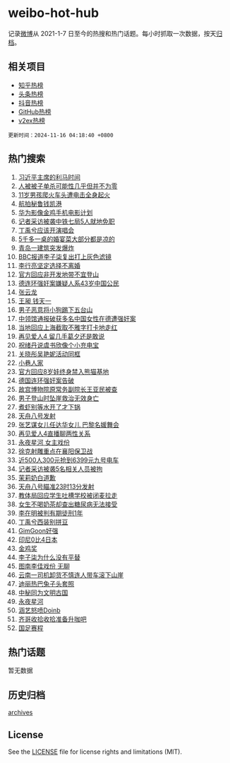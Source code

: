 # weibo-hot-hub

记录[微博](https://www.weibo.com)从 2021-1-7 日至今的热搜和热门话题。每小时抓取一次数据，按天[归档](archives)。

## 相关项目

- [知乎热榜](https://github.com/lonnyzhang423/zhihu-hot-hub)
- [头条热榜](https://github.com/lonnyzhang423/toutiao-hot-hub)
- [抖音热榜](https://github.com/lonnyzhang423/douyin-hot-hub)
- [GitHub热榜](https://github.com/lonnyzhang423/github-hot-hub)
- [v2ex热榜](https://github.com/lonnyzhang423/v2ex-hot-hub)


`更新时间：2024-11-16 04:18:40 +0800`

## 热门搜索

1. [习近平主席的利马时间](https://m.weibo.cn/search?containerid=100103type%3D1%26t%3D10%26q%3D%23%E4%B9%A0%E8%BF%91%E5%B9%B3%E4%B8%BB%E5%B8%AD%E7%9A%84%E5%88%A9%E9%A9%AC%E6%97%B6%E9%97%B4%23&stream_entry_id=51&isnewpage=1&extparam=seat%3D1%26filter_type%3Drealtimehot%26stream_entry_id%3D51%26c_type%3D51%26pos%3D0%26cate%3D10103%26q%3D%2523%25E4%25B9%25A0%25E8%25BF%2591%25E5%25B9%25B3%25E4%25B8%25BB%25E5%25B8%25AD%25E7%259A%2584%25E5%2588%25A9%25E9%25A9%25AC%25E6%2597%25B6%25E9%2597%25B4%2523%26dgr%3D0%26display_time%3D1731701919%26pre_seqid%3D1731701919660063904089)
1. [人被被子单杀可能性几乎但并不为零](https://m.weibo.cn/search?containerid=100103type%3D1%26t%3D10%26q%3D%23%E4%BA%BA%E8%A2%AB%E8%A2%AB%E5%AD%90%E5%8D%95%E6%9D%80%E5%8F%AF%E8%83%BD%E6%80%A7%E5%87%A0%E4%B9%8E%E4%BD%86%E5%B9%B6%E4%B8%8D%E4%B8%BA%E9%9B%B6%23&stream_entry_id=31&isnewpage=1&extparam=seat%3D1%26band_rank%3D1%26lcate%3D5001%26flag%3D2%26pos%3D0%26cate%3D5001%26dgr%3D0%26stream_entry_id%3D31%26c_type%3D31%26q%3D%2523%25E4%25BA%25BA%25E8%25A2%25AB%25E8%25A2%25AB%25E5%25AD%2590%25E5%258D%2595%25E6%259D%2580%25E5%258F%25AF%25E8%2583%25BD%25E6%2580%25A7%25E5%2587%25A0%25E4%25B9%258E%25E4%25BD%2586%25E5%25B9%25B6%25E4%25B8%258D%25E4%25B8%25BA%25E9%259B%25B6%2523%26realpos%3D1%26filter_type%3Drealtimehot%26display_time%3D1731701919%26pre_seqid%3D1731701919660063904089)
1. [11岁男孩爬火车头遭电击全身起火](https://m.weibo.cn/search?containerid=100103type%3D1%26t%3D10%26q%3D%2311%E5%B2%81%E7%94%B7%E5%AD%A9%E7%88%AC%E7%81%AB%E8%BD%A6%E5%A4%B4%E9%81%AD%E7%94%B5%E5%87%BB%E5%85%A8%E8%BA%AB%E8%B5%B7%E7%81%AB%23&stream_entry_id=31&isnewpage=1&extparam=seat%3D1%26band_rank%3D2%26lcate%3D5001%26flag%3D0%26pos%3D1%26cate%3D5001%26dgr%3D0%26stream_entry_id%3D31%26c_type%3D31%26q%3D%252311%25E5%25B2%2581%25E7%2594%25B7%25E5%25AD%25A9%25E7%2588%25AC%25E7%2581%25AB%25E8%25BD%25A6%25E5%25A4%25B4%25E9%2581%25AD%25E7%2594%25B5%25E5%2587%25BB%25E5%2585%25A8%25E8%25BA%25AB%25E8%25B5%25B7%25E7%2581%25AB%2523%26realpos%3D2%26filter_type%3Drealtimehot%26display_time%3D1731701919%26pre_seqid%3D1731701919660063904089)
1. [航拍秘鲁钱凯港](https://m.weibo.cn/search?containerid=100103type%3D1%26t%3D10%26q%3D%23%E8%88%AA%E6%8B%8D%E7%A7%98%E9%B2%81%E9%92%B1%E5%87%AF%E6%B8%AF%23&stream_entry_id=31&isnewpage=1&extparam=seat%3D1%26band_rank%3D3%26lcate%3D5001%26flag%3D0%26pos%3D2%26cate%3D5001%26dgr%3D0%26stream_entry_id%3D31%26c_type%3D31%26q%3D%2523%25E8%2588%25AA%25E6%258B%258D%25E7%25A7%2598%25E9%25B2%2581%25E9%2592%25B1%25E5%2587%25AF%25E6%25B8%25AF%2523%26realpos%3D3%26filter_type%3Drealtimehot%26display_time%3D1731701919%26pre_seqid%3D1731701919660063904089)
1. [华为影像金鸡手机电影计划](https://m.weibo.cn/search?containerid=100103type%3D1%26t%3D10%26q%3D%23%E5%8D%8E%E4%B8%BA%E5%BD%B1%E5%83%8F%E9%87%91%E9%B8%A1%E6%89%8B%E6%9C%BA%E7%94%B5%E5%BD%B1%E8%AE%A1%E5%88%92%23&stream_entry_id=31&isnewpage=1&extparam=seat%3D1%26band_rank%3D4%26lcate%3D5001%26is_ad_pos%3D1%26cate%3D5001%26dgr%3D0%26adid%3D264222%26stream_entry_id%3D31%26c_type%3D31%26q%3D%2523%25E5%258D%258E%25E4%25B8%25BA%25E5%25BD%25B1%25E5%2583%258F%25E9%2587%2591%25E9%25B8%25A1%25E6%2589%258B%25E6%259C%25BA%25E7%2594%25B5%25E5%25BD%25B1%25E8%25AE%25A1%25E5%2588%2592%2523%26filter_type%3Drealtimehot%26topic_ad%3D1%26pos%3D3%26display_time%3D1731701919%26pre_seqid%3D1731701919660063904089)
1. [记者采访被袭中铁七局5人就地免职](https://m.weibo.cn/search?containerid=100103type%3D1%26t%3D10%26q%3D%23%E8%AE%B0%E8%80%85%E9%87%87%E8%AE%BF%E8%A2%AB%E8%A2%AD%E4%B8%AD%E9%93%81%E4%B8%83%E5%B1%805%E4%BA%BA%E5%B0%B1%E5%9C%B0%E5%85%8D%E8%81%8C%23&stream_entry_id=31&isnewpage=1&extparam=seat%3D1%26band_rank%3D4%26lcate%3D5001%26flag%3D0%26pos%3D4%26cate%3D5001%26dgr%3D0%26stream_entry_id%3D31%26c_type%3D31%26q%3D%2523%25E8%25AE%25B0%25E8%2580%2585%25E9%2587%2587%25E8%25AE%25BF%25E8%25A2%25AB%25E8%25A2%25AD%25E4%25B8%25AD%25E9%2593%2581%25E4%25B8%2583%25E5%25B1%25805%25E4%25BA%25BA%25E5%25B0%25B1%25E5%259C%25B0%25E5%2585%258D%25E8%2581%258C%2523%26realpos%3D4%26filter_type%3Drealtimehot%26display_time%3D1731701919%26pre_seqid%3D1731701919660063904089)
1. [丁禹兮应该开演唱会](https://m.weibo.cn/search?containerid=100103type%3D1%26t%3D10%26q%3D%E4%B8%81%E7%A6%B9%E5%85%AE%E5%BA%94%E8%AF%A5%E5%BC%80%E6%BC%94%E5%94%B1%E4%BC%9A&stream_entry_id=31&isnewpage=1&extparam=seat%3D1%26band_rank%3D5%26lcate%3D5001%26flag%3D0%26pos%3D5%26cate%3D5001%26dgr%3D0%26stream_entry_id%3D31%26c_type%3D31%26q%3D%25E4%25B8%2581%25E7%25A6%25B9%25E5%2585%25AE%25E5%25BA%2594%25E8%25AF%25A5%25E5%25BC%2580%25E6%25BC%2594%25E5%2594%25B1%25E4%25BC%259A%26realpos%3D5%26filter_type%3Drealtimehot%26display_time%3D1731701919%26pre_seqid%3D1731701919660063904089)
1. [5千多一桌的婚宴菜大部分都是凉的](https://m.weibo.cn/search?containerid=100103type%3D1%26t%3D10%26q%3D%235%E5%8D%83%E5%A4%9A%E4%B8%80%E6%A1%8C%E7%9A%84%E5%A9%9A%E5%AE%B4%E8%8F%9C%E5%A4%A7%E9%83%A8%E5%88%86%E9%83%BD%E6%98%AF%E5%87%89%E7%9A%84%23&stream_entry_id=31&isnewpage=1&extparam=seat%3D1%26band_rank%3D6%26lcate%3D5001%26flag%3D1%26pos%3D6%26cate%3D5001%26dgr%3D0%26stream_entry_id%3D31%26c_type%3D31%26q%3D%25235%25E5%258D%2583%25E5%25A4%259A%25E4%25B8%2580%25E6%25A1%258C%25E7%259A%2584%25E5%25A9%259A%25E5%25AE%25B4%25E8%258F%259C%25E5%25A4%25A7%25E9%2583%25A8%25E5%2588%2586%25E9%2583%25BD%25E6%2598%25AF%25E5%2587%2589%25E7%259A%2584%2523%26realpos%3D6%26filter_type%3Drealtimehot%26display_time%3D1731701919%26pre_seqid%3D1731701919660063904089)
1. [青岛一建筑突发爆炸](https://m.weibo.cn/search?containerid=100103type%3D1%26t%3D10%26q%3D%23%E9%9D%92%E5%B2%9B%E4%B8%80%E5%BB%BA%E7%AD%91%E7%AA%81%E5%8F%91%E7%88%86%E7%82%B8%23&stream_entry_id=31&isnewpage=1&extparam=seat%3D1%26band_rank%3D7%26lcate%3D5001%26flag%3D0%26pos%3D7%26cate%3D5001%26dgr%3D0%26stream_entry_id%3D31%26c_type%3D31%26q%3D%2523%25E9%259D%2592%25E5%25B2%259B%25E4%25B8%2580%25E5%25BB%25BA%25E7%25AD%2591%25E7%25AA%2581%25E5%258F%2591%25E7%2588%2586%25E7%2582%25B8%2523%26realpos%3D7%26filter_type%3Drealtimehot%26display_time%3D1731701919%26pre_seqid%3D1731701919660063904089)
1. [BBC报道李子柒复出打上灰色滤镜](https://m.weibo.cn/search?containerid=100103type%3D1%26t%3D10%26q%3D%23BBC%E6%8A%A5%E9%81%93%E6%9D%8E%E5%AD%90%E6%9F%92%E5%A4%8D%E5%87%BA%E6%89%93%E4%B8%8A%E7%81%B0%E8%89%B2%E6%BB%A4%E9%95%9C%23&stream_entry_id=31&isnewpage=1&extparam=seat%3D1%26band_rank%3D8%26lcate%3D5001%26flag%3D0%26pos%3D8%26cate%3D5001%26dgr%3D0%26stream_entry_id%3D31%26c_type%3D31%26q%3D%2523BBC%25E6%258A%25A5%25E9%2581%2593%25E6%259D%258E%25E5%25AD%2590%25E6%259F%2592%25E5%25A4%258D%25E5%2587%25BA%25E6%2589%2593%25E4%25B8%258A%25E7%2581%25B0%25E8%2589%25B2%25E6%25BB%25A4%25E9%2595%259C%2523%26realpos%3D8%26filter_type%3Drealtimehot%26display_time%3D1731701919%26pre_seqid%3D1731701919660063904089)
1. [李行亮坚定选择不离婚](https://m.weibo.cn/search?containerid=100103type%3D1%26t%3D10%26q%3D%23%E6%9D%8E%E8%A1%8C%E4%BA%AE%E5%9D%9A%E5%AE%9A%E9%80%89%E6%8B%A9%E4%B8%8D%E7%A6%BB%E5%A9%9A%23&stream_entry_id=31&isnewpage=1&extparam=seat%3D1%26band_rank%3D9%26lcate%3D5001%26flag%3D0%26pos%3D9%26cate%3D5001%26dgr%3D0%26stream_entry_id%3D31%26c_type%3D31%26q%3D%2523%25E6%259D%258E%25E8%25A1%258C%25E4%25BA%25AE%25E5%259D%259A%25E5%25AE%259A%25E9%2580%2589%25E6%258B%25A9%25E4%25B8%258D%25E7%25A6%25BB%25E5%25A9%259A%2523%26realpos%3D9%26filter_type%3Drealtimehot%26display_time%3D1731701919%26pre_seqid%3D1731701919660063904089)
1. [官方回应非开发地带不宜登山](https://m.weibo.cn/search?containerid=100103type%3D1%26t%3D10%26q%3D%23%E5%AE%98%E6%96%B9%E5%9B%9E%E5%BA%94%E9%9D%9E%E5%BC%80%E5%8F%91%E5%9C%B0%E5%B8%A6%E4%B8%8D%E5%AE%9C%E7%99%BB%E5%B1%B1%23&stream_entry_id=31&isnewpage=1&extparam=seat%3D1%26band_rank%3D10%26lcate%3D5001%26flag%3D1%26pos%3D10%26cate%3D5001%26dgr%3D0%26stream_entry_id%3D31%26c_type%3D31%26q%3D%2523%25E5%25AE%2598%25E6%2596%25B9%25E5%259B%259E%25E5%25BA%2594%25E9%259D%259E%25E5%25BC%2580%25E5%258F%2591%25E5%259C%25B0%25E5%25B8%25A6%25E4%25B8%258D%25E5%25AE%259C%25E7%2599%25BB%25E5%25B1%25B1%2523%26realpos%3D10%26filter_type%3Drealtimehot%26display_time%3D1731701919%26pre_seqid%3D1731701919660063904089)
1. [德连环强奸案嫌疑人系43岁中国公民](https://m.weibo.cn/search?containerid=100103type%3D1%26t%3D10%26q%3D%23%E5%BE%B7%E8%BF%9E%E7%8E%AF%E5%BC%BA%E5%A5%B8%E6%A1%88%E5%AB%8C%E7%96%91%E4%BA%BA%E7%B3%BB43%E5%B2%81%E4%B8%AD%E5%9B%BD%E5%85%AC%E6%B0%91%23&stream_entry_id=31&isnewpage=1&extparam=seat%3D1%26band_rank%3D11%26lcate%3D5001%26flag%3D2%26pos%3D11%26cate%3D5001%26dgr%3D0%26stream_entry_id%3D31%26c_type%3D31%26q%3D%2523%25E5%25BE%25B7%25E8%25BF%259E%25E7%258E%25AF%25E5%25BC%25BA%25E5%25A5%25B8%25E6%25A1%2588%25E5%25AB%258C%25E7%2596%2591%25E4%25BA%25BA%25E7%25B3%25BB43%25E5%25B2%2581%25E4%25B8%25AD%25E5%259B%25BD%25E5%2585%25AC%25E6%25B0%2591%2523%26realpos%3D11%26filter_type%3Drealtimehot%26display_time%3D1731701919%26pre_seqid%3D1731701919660063904089)
1. [张云龙](https://m.weibo.cn/search?containerid=100103type%3D1%26t%3D10%26q%3D%E5%BC%A0%E4%BA%91%E9%BE%99&stream_entry_id=31&isnewpage=1&extparam=seat%3D1%26band_rank%3D12%26lcate%3D5001%26flag%3D2%26pos%3D12%26cate%3D5001%26dgr%3D0%26stream_entry_id%3D31%26c_type%3D31%26q%3D%25E5%25BC%25A0%25E4%25BA%2591%25E9%25BE%2599%26realpos%3D12%26filter_type%3Drealtimehot%26display_time%3D1731701919%26pre_seqid%3D1731701919660063904089)
1. [王昶 钱天一](https://m.weibo.cn/search?containerid=100103type%3D1%26t%3D10%26q%3D%E7%8E%8B%E6%98%B6+%E9%92%B1%E5%A4%A9%E4%B8%80&stream_entry_id=31&isnewpage=1&extparam=seat%3D1%26band_rank%3D13%26lcate%3D5001%26flag%3D2%26pos%3D13%26cate%3D5001%26dgr%3D0%26stream_entry_id%3D31%26c_type%3D31%26q%3D%25E7%258E%258B%25E6%2598%25B6%2520%25E9%2592%25B1%25E5%25A4%25A9%25E4%25B8%2580%26realpos%3D13%26filter_type%3Drealtimehot%26display_time%3D1731701919%26pre_seqid%3D1731701919660063904089)
1. [男子恶意将小狗踢下五台山](https://m.weibo.cn/search?containerid=100103type%3D1%26t%3D10%26q%3D%23%E7%94%B7%E5%AD%90%E6%81%B6%E6%84%8F%E5%B0%86%E5%B0%8F%E7%8B%97%E8%B8%A2%E4%B8%8B%E4%BA%94%E5%8F%B0%E5%B1%B1%23&stream_entry_id=31&isnewpage=1&extparam=seat%3D1%26band_rank%3D14%26lcate%3D5001%26flag%3D0%26pos%3D14%26cate%3D5001%26dgr%3D0%26stream_entry_id%3D31%26c_type%3D31%26q%3D%2523%25E7%2594%25B7%25E5%25AD%2590%25E6%2581%25B6%25E6%2584%258F%25E5%25B0%2586%25E5%25B0%258F%25E7%258B%2597%25E8%25B8%25A2%25E4%25B8%258B%25E4%25BA%2594%25E5%258F%25B0%25E5%25B1%25B1%2523%26realpos%3D14%26filter_type%3Drealtimehot%26display_time%3D1731701919%26pre_seqid%3D1731701919660063904089)
1. [中领馆通报破获多名中国女性在德遭强奸案](https://m.weibo.cn/search?containerid=100103type%3D1%26t%3D10%26q%3D%23%E4%B8%AD%E9%A2%86%E9%A6%86%E9%80%9A%E6%8A%A5%E7%A0%B4%E8%8E%B7%E5%A4%9A%E5%90%8D%E4%B8%AD%E5%9B%BD%E5%A5%B3%E6%80%A7%E5%9C%A8%E5%BE%B7%E9%81%AD%E5%BC%BA%E5%A5%B8%E6%A1%88%23&stream_entry_id=31&isnewpage=1&extparam=seat%3D1%26band_rank%3D15%26lcate%3D5001%26flag%3D0%26pos%3D15%26cate%3D5001%26dgr%3D0%26stream_entry_id%3D31%26c_type%3D31%26q%3D%2523%25E4%25B8%25AD%25E9%25A2%2586%25E9%25A6%2586%25E9%2580%259A%25E6%258A%25A5%25E7%25A0%25B4%25E8%258E%25B7%25E5%25A4%259A%25E5%2590%258D%25E4%25B8%25AD%25E5%259B%25BD%25E5%25A5%25B3%25E6%2580%25A7%25E5%259C%25A8%25E5%25BE%25B7%25E9%2581%25AD%25E5%25BC%25BA%25E5%25A5%25B8%25E6%25A1%2588%2523%26realpos%3D15%26filter_type%3Drealtimehot%26display_time%3D1731701919%26pre_seqid%3D1731701919660063904089)
1. [当地回应上海截取不雅字打卡地走红](https://m.weibo.cn/search?containerid=100103type%3D1%26t%3D10%26q%3D%23%E5%BD%93%E5%9C%B0%E5%9B%9E%E5%BA%94%E4%B8%8A%E6%B5%B7%E6%88%AA%E5%8F%96%E4%B8%8D%E9%9B%85%E5%AD%97%E6%89%93%E5%8D%A1%E5%9C%B0%E8%B5%B0%E7%BA%A2%23&stream_entry_id=31&isnewpage=1&extparam=seat%3D1%26band_rank%3D16%26lcate%3D5001%26flag%3D0%26pos%3D16%26cate%3D5001%26dgr%3D0%26stream_entry_id%3D31%26c_type%3D31%26q%3D%2523%25E5%25BD%2593%25E5%259C%25B0%25E5%259B%259E%25E5%25BA%2594%25E4%25B8%258A%25E6%25B5%25B7%25E6%2588%25AA%25E5%258F%2596%25E4%25B8%258D%25E9%259B%2585%25E5%25AD%2597%25E6%2589%2593%25E5%258D%25A1%25E5%259C%25B0%25E8%25B5%25B0%25E7%25BA%25A2%2523%26realpos%3D16%26filter_type%3Drealtimehot%26display_time%3D1731701919%26pre_seqid%3D1731701919660063904089)
1. [再见爱人4 留几手葛夕还是敢说](https://m.weibo.cn/search?containerid=100103type%3D1%26t%3D10%26q%3D%E5%86%8D%E8%A7%81%E7%88%B1%E4%BA%BA4+%E7%95%99%E5%87%A0%E6%89%8B%E8%91%9B%E5%A4%95%E8%BF%98%E6%98%AF%E6%95%A2%E8%AF%B4&stream_entry_id=31&isnewpage=1&extparam=seat%3D1%26band_rank%3D17%26lcate%3D5001%26flag%3D0%26pos%3D17%26cate%3D5001%26dgr%3D0%26stream_entry_id%3D31%26c_type%3D31%26q%3D%25E5%2586%258D%25E8%25A7%2581%25E7%2588%25B1%25E4%25BA%25BA4%2520%25E7%2595%2599%25E5%2587%25A0%25E6%2589%258B%25E8%2591%259B%25E5%25A4%2595%25E8%25BF%2598%25E6%2598%25AF%25E6%2595%25A2%25E8%25AF%25B4%26realpos%3D17%26filter_type%3Drealtimehot%26display_time%3D1731701919%26pre_seqid%3D1731701919660063904089)
1. [祝绪丹说虞书欣像个小充电宝](https://m.weibo.cn/search?containerid=100103type%3D1%26t%3D10%26q%3D%E7%A5%9D%E7%BB%AA%E4%B8%B9%E8%AF%B4%E8%99%9E%E4%B9%A6%E6%AC%A3%E5%83%8F%E4%B8%AA%E5%B0%8F%E5%85%85%E7%94%B5%E5%AE%9D&stream_entry_id=31&isnewpage=1&extparam=seat%3D1%26band_rank%3D18%26lcate%3D5001%26flag%3D1%26pos%3D18%26cate%3D5001%26dgr%3D0%26stream_entry_id%3D31%26c_type%3D31%26q%3D%25E7%25A5%259D%25E7%25BB%25AA%25E4%25B8%25B9%25E8%25AF%25B4%25E8%2599%259E%25E4%25B9%25A6%25E6%25AC%25A3%25E5%2583%258F%25E4%25B8%25AA%25E5%25B0%258F%25E5%2585%2585%25E7%2594%25B5%25E5%25AE%259D%26realpos%3D18%26filter_type%3Drealtimehot%26display_time%3D1731701919%26pre_seqid%3D1731701919660063904089)
1. [关晓彤吴艳妮活动同框](https://m.weibo.cn/search?containerid=100103type%3D1%26t%3D10%26q%3D%23%E5%85%B3%E6%99%93%E5%BD%A4%E5%90%B4%E8%89%B3%E5%A6%AE%E6%B4%BB%E5%8A%A8%E5%90%8C%E6%A1%86%23&stream_entry_id=31&isnewpage=1&extparam=seat%3D1%26band_rank%3D19%26lcate%3D5001%26flag%3D2%26pos%3D19%26cate%3D5001%26dgr%3D0%26stream_entry_id%3D31%26c_type%3D31%26q%3D%2523%25E5%2585%25B3%25E6%2599%2593%25E5%25BD%25A4%25E5%2590%25B4%25E8%2589%25B3%25E5%25A6%25AE%25E6%25B4%25BB%25E5%258A%25A8%25E5%2590%258C%25E6%25A1%2586%2523%26realpos%3D19%26filter_type%3Drealtimehot%26display_time%3D1731701919%26pre_seqid%3D1731701919660063904089)
1. [小巷人家](https://m.weibo.cn/search?containerid=100103type%3D1%26t%3D10%26q%3D%E5%B0%8F%E5%B7%B7%E4%BA%BA%E5%AE%B6&stream_entry_id=31&isnewpage=1&extparam=seat%3D1%26band_rank%3D20%26lcate%3D5001%26flag%3D0%26pos%3D20%26cate%3D5001%26dgr%3D0%26stream_entry_id%3D31%26c_type%3D31%26q%3D%25E5%25B0%258F%25E5%25B7%25B7%25E4%25BA%25BA%25E5%25AE%25B6%26realpos%3D20%26filter_type%3Drealtimehot%26display_time%3D1731701919%26pre_seqid%3D1731701919660063904089)
1. [官方回应8岁娃终身禁入熊猫基地](https://m.weibo.cn/search?containerid=100103type%3D1%26t%3D10%26q%3D%23%E5%AE%98%E6%96%B9%E5%9B%9E%E5%BA%948%E5%B2%81%E5%A8%83%E7%BB%88%E8%BA%AB%E7%A6%81%E5%85%A5%E7%86%8A%E7%8C%AB%E5%9F%BA%E5%9C%B0%23&stream_entry_id=31&isnewpage=1&extparam=seat%3D1%26band_rank%3D21%26lcate%3D5001%26flag%3D2%26pos%3D21%26cate%3D5001%26dgr%3D0%26stream_entry_id%3D31%26c_type%3D31%26q%3D%2523%25E5%25AE%2598%25E6%2596%25B9%25E5%259B%259E%25E5%25BA%25948%25E5%25B2%2581%25E5%25A8%2583%25E7%25BB%2588%25E8%25BA%25AB%25E7%25A6%2581%25E5%2585%25A5%25E7%2586%258A%25E7%258C%25AB%25E5%259F%25BA%25E5%259C%25B0%2523%26realpos%3D21%26filter_type%3Drealtimehot%26display_time%3D1731701919%26pre_seqid%3D1731701919660063904089)
1. [德国连环强奸案告破](https://m.weibo.cn/search?containerid=100103type%3D1%26t%3D10%26q%3D%23%E5%BE%B7%E5%9B%BD%E8%BF%9E%E7%8E%AF%E5%BC%BA%E5%A5%B8%E6%A1%88%E5%91%8A%E7%A0%B4%23&stream_entry_id=31&isnewpage=1&extparam=seat%3D1%26band_rank%3D22%26lcate%3D5001%26flag%3D0%26pos%3D22%26cate%3D5001%26dgr%3D0%26stream_entry_id%3D31%26c_type%3D31%26q%3D%2523%25E5%25BE%25B7%25E5%259B%25BD%25E8%25BF%259E%25E7%258E%25AF%25E5%25BC%25BA%25E5%25A5%25B8%25E6%25A1%2588%25E5%2591%258A%25E7%25A0%25B4%2523%26realpos%3D22%26filter_type%3Drealtimehot%26display_time%3D1731701919%26pre_seqid%3D1731701919660063904089)
1. [故宫博物院原常务副院长王亚民被查](https://m.weibo.cn/search?containerid=100103type%3D1%26t%3D10%26q%3D%23%E6%95%85%E5%AE%AB%E5%8D%9A%E7%89%A9%E9%99%A2%E5%8E%9F%E5%B8%B8%E5%8A%A1%E5%89%AF%E9%99%A2%E9%95%BF%E7%8E%8B%E4%BA%9A%E6%B0%91%E8%A2%AB%E6%9F%A5%23&stream_entry_id=31&isnewpage=1&extparam=seat%3D1%26band_rank%3D23%26lcate%3D5001%26flag%3D0%26pos%3D23%26cate%3D5001%26dgr%3D0%26stream_entry_id%3D31%26c_type%3D31%26q%3D%2523%25E6%2595%2585%25E5%25AE%25AB%25E5%258D%259A%25E7%2589%25A9%25E9%2599%25A2%25E5%258E%259F%25E5%25B8%25B8%25E5%258A%25A1%25E5%2589%25AF%25E9%2599%25A2%25E9%2595%25BF%25E7%258E%258B%25E4%25BA%259A%25E6%25B0%2591%25E8%25A2%25AB%25E6%259F%25A5%2523%26realpos%3D23%26filter_type%3Drealtimehot%26display_time%3D1731701919%26pre_seqid%3D1731701919660063904089)
1. [男子登山时坠崖救治无效身亡](https://m.weibo.cn/search?containerid=100103type%3D1%26t%3D10%26q%3D%23%E7%94%B7%E5%AD%90%E7%99%BB%E5%B1%B1%E6%97%B6%E5%9D%A0%E5%B4%96%E6%95%91%E6%B2%BB%E6%97%A0%E6%95%88%E8%BA%AB%E4%BA%A1%23&stream_entry_id=31&isnewpage=1&extparam=seat%3D1%26band_rank%3D24%26lcate%3D5001%26flag%3D1%26pos%3D24%26cate%3D5001%26dgr%3D0%26stream_entry_id%3D31%26c_type%3D31%26q%3D%2523%25E7%2594%25B7%25E5%25AD%2590%25E7%2599%25BB%25E5%25B1%25B1%25E6%2597%25B6%25E5%259D%25A0%25E5%25B4%2596%25E6%2595%2591%25E6%25B2%25BB%25E6%2597%25A0%25E6%2595%2588%25E8%25BA%25AB%25E4%25BA%25A1%2523%26realpos%3D24%26filter_type%3Drealtimehot%26display_time%3D1731701919%26pre_seqid%3D1731701919660063904089)
1. [煮虾别等水开了才下锅](https://m.weibo.cn/search?containerid=100103type%3D1%26t%3D10%26q%3D%23%E7%85%AE%E8%99%BE%E5%88%AB%E7%AD%89%E6%B0%B4%E5%BC%80%E4%BA%86%E6%89%8D%E4%B8%8B%E9%94%85%23&stream_entry_id=31&isnewpage=1&extparam=seat%3D1%26band_rank%3D25%26lcate%3D5001%26flag%3D0%26pos%3D25%26cate%3D5001%26dgr%3D0%26stream_entry_id%3D31%26c_type%3D31%26q%3D%2523%25E7%2585%25AE%25E8%2599%25BE%25E5%2588%25AB%25E7%25AD%2589%25E6%25B0%25B4%25E5%25BC%2580%25E4%25BA%2586%25E6%2589%258D%25E4%25B8%258B%25E9%2594%2585%2523%26realpos%3D25%26filter_type%3Drealtimehot%26display_time%3D1731701919%26pre_seqid%3D1731701919660063904089)
1. [天舟八号发射](https://m.weibo.cn/search?containerid=100103type%3D1%26t%3D10%26q%3D%23%E5%A4%A9%E8%88%9F%E5%85%AB%E5%8F%B7%E5%8F%91%E5%B0%84%23&stream_entry_id=31&isnewpage=1&extparam=seat%3D1%26band_rank%3D26%26lcate%3D5001%26flag%3D0%26pos%3D26%26cate%3D5001%26dgr%3D0%26stream_entry_id%3D31%26c_type%3D31%26q%3D%2523%25E5%25A4%25A9%25E8%2588%259F%25E5%2585%25AB%25E5%258F%25B7%25E5%258F%2591%25E5%25B0%2584%2523%26realpos%3D26%26filter_type%3Drealtimehot%26display_time%3D1731701919%26pre_seqid%3D1731701919660063904089)
1. [张艺谋女儿任达华女儿 巴黎名媛舞会](https://m.weibo.cn/search?containerid=100103type%3D1%26t%3D10%26q%3D%E5%BC%A0%E8%89%BA%E8%B0%8B%E5%A5%B3%E5%84%BF%E4%BB%BB%E8%BE%BE%E5%8D%8E%E5%A5%B3%E5%84%BF+%E5%B7%B4%E9%BB%8E%E5%90%8D%E5%AA%9B%E8%88%9E%E4%BC%9A&stream_entry_id=31&isnewpage=1&extparam=seat%3D1%26band_rank%3D27%26lcate%3D5001%26flag%3D0%26pos%3D27%26cate%3D5001%26dgr%3D0%26stream_entry_id%3D31%26c_type%3D31%26q%3D%25E5%25BC%25A0%25E8%2589%25BA%25E8%25B0%258B%25E5%25A5%25B3%25E5%2584%25BF%25E4%25BB%25BB%25E8%25BE%25BE%25E5%258D%258E%25E5%25A5%25B3%25E5%2584%25BF%2520%25E5%25B7%25B4%25E9%25BB%258E%25E5%2590%258D%25E5%25AA%259B%25E8%2588%259E%25E4%25BC%259A%26realpos%3D27%26filter_type%3Drealtimehot%26display_time%3D1731701919%26pre_seqid%3D1731701919660063904089)
1. [再见爱人4直播聊两性关系](https://m.weibo.cn/search?containerid=100103type%3D1%26t%3D10%26q%3D%23%E5%86%8D%E8%A7%81%E7%88%B1%E4%BA%BA4%E7%9B%B4%E6%92%AD%E8%81%8A%E4%B8%A4%E6%80%A7%E5%85%B3%E7%B3%BB%23&stream_entry_id=31&isnewpage=1&extparam=seat%3D1%26band_rank%3D28%26lcate%3D5001%26flag%3D0%26pos%3D28%26cate%3D5001%26dgr%3D0%26stream_entry_id%3D31%26c_type%3D31%26q%3D%2523%25E5%2586%258D%25E8%25A7%2581%25E7%2588%25B1%25E4%25BA%25BA4%25E7%259B%25B4%25E6%2592%25AD%25E8%2581%258A%25E4%25B8%25A4%25E6%2580%25A7%25E5%2585%25B3%25E7%25B3%25BB%2523%26realpos%3D28%26filter_type%3Drealtimehot%26display_time%3D1731701919%26pre_seqid%3D1731701919660063904089)
1. [永夜星河 女主戏份](https://m.weibo.cn/search?containerid=100103type%3D1%26t%3D10%26q%3D%E6%B0%B8%E5%A4%9C%E6%98%9F%E6%B2%B3+%E5%A5%B3%E4%B8%BB%E6%88%8F%E4%BB%BD&stream_entry_id=31&isnewpage=1&extparam=seat%3D1%26band_rank%3D29%26lcate%3D5001%26flag%3D0%26pos%3D29%26cate%3D5001%26dgr%3D0%26stream_entry_id%3D31%26c_type%3D31%26q%3D%25E6%25B0%25B8%25E5%25A4%259C%25E6%2598%259F%25E6%25B2%25B3%2520%25E5%25A5%25B3%25E4%25B8%25BB%25E6%2588%258F%25E4%25BB%25BD%26realpos%3D29%26filter_type%3Drealtimehot%26display_time%3D1731701919%26pre_seqid%3D1731701919660063904089)
1. [徐克射雕重点在襄阳保卫战](https://m.weibo.cn/search?containerid=100103type%3D1%26t%3D10%26q%3D%23%E5%BE%90%E5%85%8B%E5%B0%84%E9%9B%95%E9%87%8D%E7%82%B9%E5%9C%A8%E8%A5%84%E9%98%B3%E4%BF%9D%E5%8D%AB%E6%88%98%23&stream_entry_id=31&isnewpage=1&extparam=seat%3D1%26band_rank%3D30%26lcate%3D5001%26flag%3D0%26pos%3D30%26cate%3D5001%26dgr%3D0%26stream_entry_id%3D31%26c_type%3D31%26q%3D%2523%25E5%25BE%2590%25E5%2585%258B%25E5%25B0%2584%25E9%259B%2595%25E9%2587%258D%25E7%2582%25B9%25E5%259C%25A8%25E8%25A5%2584%25E9%2598%25B3%25E4%25BF%259D%25E5%258D%25AB%25E6%2588%2598%2523%26realpos%3D30%26filter_type%3Drealtimehot%26display_time%3D1731701919%26pre_seqid%3D1731701919660063904089)
1. [近500人300元抢到6399元九号电车](https://m.weibo.cn/search?containerid=100103type%3D1%26t%3D10%26q%3D%23%E8%BF%91500%E4%BA%BA300%E5%85%83%E6%8A%A2%E5%88%B06399%E5%85%83%E4%B9%9D%E5%8F%B7%E7%94%B5%E8%BD%A6%23&stream_entry_id=31&isnewpage=1&extparam=seat%3D1%26band_rank%3D31%26lcate%3D5001%26flag%3D0%26pos%3D31%26cate%3D5001%26dgr%3D0%26stream_entry_id%3D31%26c_type%3D31%26q%3D%2523%25E8%25BF%2591500%25E4%25BA%25BA300%25E5%2585%2583%25E6%258A%25A2%25E5%2588%25B06399%25E5%2585%2583%25E4%25B9%259D%25E5%258F%25B7%25E7%2594%25B5%25E8%25BD%25A6%2523%26realpos%3D31%26filter_type%3Drealtimehot%26display_time%3D1731701919%26pre_seqid%3D1731701919660063904089)
1. [记者采访被袭5名相关人员被拘](https://m.weibo.cn/search?containerid=100103type%3D1%26t%3D10%26q%3D%23%E8%AE%B0%E8%80%85%E9%87%87%E8%AE%BF%E8%A2%AB%E8%A2%AD5%E5%90%8D%E7%9B%B8%E5%85%B3%E4%BA%BA%E5%91%98%E8%A2%AB%E6%8B%98%23&stream_entry_id=31&isnewpage=1&extparam=seat%3D1%26band_rank%3D32%26lcate%3D5001%26flag%3D0%26pos%3D32%26cate%3D5001%26dgr%3D0%26stream_entry_id%3D31%26c_type%3D31%26q%3D%2523%25E8%25AE%25B0%25E8%2580%2585%25E9%2587%2587%25E8%25AE%25BF%25E8%25A2%25AB%25E8%25A2%25AD5%25E5%2590%258D%25E7%259B%25B8%25E5%2585%25B3%25E4%25BA%25BA%25E5%2591%2598%25E8%25A2%25AB%25E6%258B%2598%2523%26realpos%3D32%26filter_type%3Drealtimehot%26display_time%3D1731701919%26pre_seqid%3D1731701919660063904089)
1. [茉莉奶白道歉](https://m.weibo.cn/search?containerid=100103type%3D1%26t%3D10%26q%3D%23%E8%8C%89%E8%8E%89%E5%A5%B6%E7%99%BD%E9%81%93%E6%AD%89%23&stream_entry_id=31&isnewpage=1&extparam=seat%3D1%26band_rank%3D33%26lcate%3D5001%26flag%3D0%26pos%3D33%26cate%3D5001%26dgr%3D0%26stream_entry_id%3D31%26c_type%3D31%26q%3D%2523%25E8%258C%2589%25E8%258E%2589%25E5%25A5%25B6%25E7%2599%25BD%25E9%2581%2593%25E6%25AD%2589%2523%26realpos%3D33%26filter_type%3Drealtimehot%26display_time%3D1731701919%26pre_seqid%3D1731701919660063904089)
1. [天舟八号瞄准23时13分发射](https://m.weibo.cn/search?containerid=100103type%3D1%26t%3D10%26q%3D%23%E5%A4%A9%E8%88%9F%E5%85%AB%E5%8F%B7%E7%9E%84%E5%87%8623%E6%97%B613%E5%88%86%E5%8F%91%E5%B0%84%23&stream_entry_id=31&isnewpage=1&extparam=seat%3D1%26band_rank%3D34%26lcate%3D5001%26flag%3D0%26pos%3D34%26cate%3D5001%26dgr%3D0%26stream_entry_id%3D31%26c_type%3D31%26q%3D%2523%25E5%25A4%25A9%25E8%2588%259F%25E5%2585%25AB%25E5%258F%25B7%25E7%259E%2584%25E5%2587%258623%25E6%2597%25B613%25E5%2588%2586%25E5%258F%2591%25E5%25B0%2584%2523%26realpos%3D34%26filter_type%3Drealtimehot%26display_time%3D1731701919%26pre_seqid%3D1731701919660063904089)
1. [教体局回应学生吐槽学校被闭麦拉走](https://m.weibo.cn/search?containerid=100103type%3D1%26t%3D10%26q%3D%23%E6%95%99%E4%BD%93%E5%B1%80%E5%9B%9E%E5%BA%94%E5%AD%A6%E7%94%9F%E5%90%90%E6%A7%BD%E5%AD%A6%E6%A0%A1%E8%A2%AB%E9%97%AD%E9%BA%A6%E6%8B%89%E8%B5%B0%23&stream_entry_id=31&isnewpage=1&extparam=seat%3D1%26band_rank%3D35%26lcate%3D5001%26flag%3D0%26pos%3D35%26cate%3D5001%26dgr%3D0%26stream_entry_id%3D31%26c_type%3D31%26q%3D%2523%25E6%2595%2599%25E4%25BD%2593%25E5%25B1%2580%25E5%259B%259E%25E5%25BA%2594%25E5%25AD%25A6%25E7%2594%259F%25E5%2590%2590%25E6%25A7%25BD%25E5%25AD%25A6%25E6%25A0%25A1%25E8%25A2%25AB%25E9%2597%25AD%25E9%25BA%25A6%25E6%258B%2589%25E8%25B5%25B0%2523%26realpos%3D35%26filter_type%3Drealtimehot%26display_time%3D1731701919%26pre_seqid%3D1731701919660063904089)
1. [女生不喝奶茶却查出糖尿病无法接受](https://m.weibo.cn/search?containerid=100103type%3D1%26t%3D10%26q%3D%23%E5%A5%B3%E7%94%9F%E4%B8%8D%E5%96%9D%E5%A5%B6%E8%8C%B6%E5%8D%B4%E6%9F%A5%E5%87%BA%E7%B3%96%E5%B0%BF%E7%97%85%E6%97%A0%E6%B3%95%E6%8E%A5%E5%8F%97%23&stream_entry_id=31&isnewpage=1&extparam=seat%3D1%26band_rank%3D36%26lcate%3D5001%26flag%3D0%26pos%3D36%26cate%3D5001%26dgr%3D0%26stream_entry_id%3D31%26c_type%3D31%26q%3D%2523%25E5%25A5%25B3%25E7%2594%259F%25E4%25B8%258D%25E5%2596%259D%25E5%25A5%25B6%25E8%258C%25B6%25E5%258D%25B4%25E6%259F%25A5%25E5%2587%25BA%25E7%25B3%2596%25E5%25B0%25BF%25E7%2597%2585%25E6%2597%25A0%25E6%25B3%2595%25E6%258E%25A5%25E5%258F%2597%2523%26realpos%3D36%26filter_type%3Drealtimehot%26display_time%3D1731701919%26pre_seqid%3D1731701919660063904089)
1. [李在明被判有期徒刑1年](https://m.weibo.cn/search?containerid=100103type%3D1%26t%3D10%26q%3D%23%E6%9D%8E%E5%9C%A8%E6%98%8E%E8%A2%AB%E5%88%A4%E6%9C%89%E6%9C%9F%E5%BE%92%E5%88%911%E5%B9%B4%23&stream_entry_id=31&isnewpage=1&extparam=seat%3D1%26band_rank%3D37%26lcate%3D5001%26flag%3D0%26pos%3D37%26cate%3D5001%26dgr%3D0%26stream_entry_id%3D31%26c_type%3D31%26q%3D%2523%25E6%259D%258E%25E5%259C%25A8%25E6%2598%258E%25E8%25A2%25AB%25E5%2588%25A4%25E6%259C%2589%25E6%259C%259F%25E5%25BE%2592%25E5%2588%25911%25E5%25B9%25B4%2523%26realpos%3D37%26filter_type%3Drealtimehot%26display_time%3D1731701919%26pre_seqid%3D1731701919660063904089)
1. [丁禹兮西装别拼豆](https://m.weibo.cn/search?containerid=100103type%3D1%26t%3D10%26q%3D%E4%B8%81%E7%A6%B9%E5%85%AE%E8%A5%BF%E8%A3%85%E5%88%AB%E6%8B%BC%E8%B1%86&stream_entry_id=31&isnewpage=1&extparam=seat%3D1%26band_rank%3D38%26lcate%3D5001%26flag%3D1%26pos%3D38%26cate%3D5001%26dgr%3D0%26stream_entry_id%3D31%26c_type%3D31%26q%3D%25E4%25B8%2581%25E7%25A6%25B9%25E5%2585%25AE%25E8%25A5%25BF%25E8%25A3%2585%25E5%2588%25AB%25E6%258B%25BC%25E8%25B1%2586%26realpos%3D38%26filter_type%3Drealtimehot%26display_time%3D1731701919%26pre_seqid%3D1731701919660063904089)
1. [GimGoon好强](https://m.weibo.cn/search?containerid=100103type%3D1%26t%3D10%26q%3D%23GimGoon%E5%A5%BD%E5%BC%BA%23&stream_entry_id=31&isnewpage=1&extparam=seat%3D1%26band_rank%3D39%26lcate%3D5001%26flag%3D0%26pos%3D39%26cate%3D5001%26dgr%3D0%26stream_entry_id%3D31%26c_type%3D31%26q%3D%2523GimGoon%25E5%25A5%25BD%25E5%25BC%25BA%2523%26realpos%3D39%26filter_type%3Drealtimehot%26display_time%3D1731701919%26pre_seqid%3D1731701919660063904089)
1. [印尼0比4日本](https://m.weibo.cn/search?containerid=100103type%3D1%26t%3D10%26q%3D%23%E5%8D%B0%E5%B0%BC0%E6%AF%944%E6%97%A5%E6%9C%AC%23&stream_entry_id=31&isnewpage=1&extparam=seat%3D1%26band_rank%3D40%26lcate%3D5001%26flag%3D0%26pos%3D40%26cate%3D5001%26dgr%3D0%26stream_entry_id%3D31%26c_type%3D31%26q%3D%2523%25E5%258D%25B0%25E5%25B0%25BC0%25E6%25AF%25944%25E6%2597%25A5%25E6%259C%25AC%2523%26realpos%3D40%26filter_type%3Drealtimehot%26display_time%3D1731701919%26pre_seqid%3D1731701919660063904089)
1. [金鸡奖](https://m.weibo.cn/search?containerid=100103type%3D1%26t%3D10%26q%3D%E9%87%91%E9%B8%A1%E5%A5%96&stream_entry_id=31&isnewpage=1&extparam=seat%3D1%26band_rank%3D41%26lcate%3D5001%26flag%3D0%26pos%3D41%26cate%3D5001%26dgr%3D0%26stream_entry_id%3D31%26c_type%3D31%26q%3D%25E9%2587%2591%25E9%25B8%25A1%25E5%25A5%2596%26realpos%3D41%26filter_type%3Drealtimehot%26display_time%3D1731701919%26pre_seqid%3D1731701919660063904089)
1. [李子柒为什么没有平替](https://m.weibo.cn/search?containerid=100103type%3D1%26t%3D10%26q%3D%23%E6%9D%8E%E5%AD%90%E6%9F%92%E4%B8%BA%E4%BB%80%E4%B9%88%E6%B2%A1%E6%9C%89%E5%B9%B3%E6%9B%BF%23&stream_entry_id=31&isnewpage=1&extparam=seat%3D1%26band_rank%3D42%26lcate%3D5001%26flag%3D0%26pos%3D42%26cate%3D5001%26dgr%3D0%26stream_entry_id%3D31%26c_type%3D31%26q%3D%2523%25E6%259D%258E%25E5%25AD%2590%25E6%259F%2592%25E4%25B8%25BA%25E4%25BB%2580%25E4%25B9%2588%25E6%25B2%25A1%25E6%259C%2589%25E5%25B9%25B3%25E6%259B%25BF%2523%26realpos%3D42%26filter_type%3Drealtimehot%26display_time%3D1731701919%26pre_seqid%3D1731701919660063904089)
1. [图南李佳戏份 无聊](https://m.weibo.cn/search?containerid=100103type%3D1%26t%3D10%26q%3D%E5%9B%BE%E5%8D%97%E6%9D%8E%E4%BD%B3%E6%88%8F%E4%BB%BD+%E6%97%A0%E8%81%8A&stream_entry_id=31&isnewpage=1&extparam=seat%3D1%26band_rank%3D43%26lcate%3D5001%26flag%3D0%26pos%3D43%26cate%3D5001%26dgr%3D0%26stream_entry_id%3D31%26c_type%3D31%26q%3D%25E5%259B%25BE%25E5%258D%2597%25E6%259D%258E%25E4%25BD%25B3%25E6%2588%258F%25E4%25BB%25BD%2520%25E6%2597%25A0%25E8%2581%258A%26realpos%3D43%26filter_type%3Drealtimehot%26display_time%3D1731701919%26pre_seqid%3D1731701919660063904089)
1. [云南一司机卸货不慎连人带车滚下山崖](https://m.weibo.cn/search?containerid=100103type%3D1%26t%3D10%26q%3D%23%E4%BA%91%E5%8D%97%E4%B8%80%E5%8F%B8%E6%9C%BA%E5%8D%B8%E8%B4%A7%E4%B8%8D%E6%85%8E%E8%BF%9E%E4%BA%BA%E5%B8%A6%E8%BD%A6%E6%BB%9A%E4%B8%8B%E5%B1%B1%E5%B4%96%23&stream_entry_id=31&isnewpage=1&extparam=seat%3D1%26band_rank%3D44%26lcate%3D5001%26flag%3D0%26pos%3D44%26cate%3D5001%26dgr%3D0%26stream_entry_id%3D31%26c_type%3D31%26q%3D%2523%25E4%25BA%2591%25E5%258D%2597%25E4%25B8%2580%25E5%258F%25B8%25E6%259C%25BA%25E5%258D%25B8%25E8%25B4%25A7%25E4%25B8%258D%25E6%2585%258E%25E8%25BF%259E%25E4%25BA%25BA%25E5%25B8%25A6%25E8%25BD%25A6%25E6%25BB%259A%25E4%25B8%258B%25E5%25B1%25B1%25E5%25B4%2596%2523%26realpos%3D44%26filter_type%3Drealtimehot%26display_time%3D1731701919%26pre_seqid%3D1731701919660063904089)
1. [迪丽热巴兔子头套照](https://m.weibo.cn/search?containerid=100103type%3D1%26t%3D10%26q%3D%23%E8%BF%AA%E4%B8%BD%E7%83%AD%E5%B7%B4%E5%85%94%E5%AD%90%E5%A4%B4%E5%A5%97%E7%85%A7%23&stream_entry_id=31&isnewpage=1&extparam=seat%3D1%26band_rank%3D45%26lcate%3D5001%26flag%3D0%26pos%3D45%26cate%3D5001%26dgr%3D0%26stream_entry_id%3D31%26c_type%3D31%26q%3D%2523%25E8%25BF%25AA%25E4%25B8%25BD%25E7%2583%25AD%25E5%25B7%25B4%25E5%2585%2594%25E5%25AD%2590%25E5%25A4%25B4%25E5%25A5%2597%25E7%2585%25A7%2523%26realpos%3D45%26filter_type%3Drealtimehot%26display_time%3D1731701919%26pre_seqid%3D1731701919660063904089)
1. [中秘同为文明古国](https://m.weibo.cn/search?containerid=100103type%3D1%26t%3D10%26q%3D%23%E4%B8%AD%E7%A7%98%E5%90%8C%E4%B8%BA%E6%96%87%E6%98%8E%E5%8F%A4%E5%9B%BD%23&stream_entry_id=31&isnewpage=1&extparam=seat%3D1%26band_rank%3D46%26lcate%3D5001%26flag%3D0%26pos%3D46%26cate%3D5001%26dgr%3D0%26stream_entry_id%3D31%26c_type%3D31%26q%3D%2523%25E4%25B8%25AD%25E7%25A7%2598%25E5%2590%258C%25E4%25B8%25BA%25E6%2596%2587%25E6%2598%258E%25E5%258F%25A4%25E5%259B%25BD%2523%26realpos%3D46%26filter_type%3Drealtimehot%26display_time%3D1731701919%26pre_seqid%3D1731701919660063904089)
1. [永夜星河](https://m.weibo.cn/search?containerid=100103type%3D1%26t%3D10%26q%3D%E6%B0%B8%E5%A4%9C%E6%98%9F%E6%B2%B3&stream_entry_id=31&isnewpage=1&extparam=seat%3D1%26band_rank%3D47%26lcate%3D5001%26flag%3D0%26pos%3D47%26cate%3D5001%26dgr%3D0%26stream_entry_id%3D31%26c_type%3D31%26q%3D%25E6%25B0%25B8%25E5%25A4%259C%25E6%2598%259F%25E6%25B2%25B3%26realpos%3D47%26filter_type%3Drealtimehot%26display_time%3D1731701919%26pre_seqid%3D1731701919660063904089)
1. [涵艺怒喷Doinb](https://m.weibo.cn/search?containerid=100103type%3D1%26t%3D10%26q%3D%23%E6%B6%B5%E8%89%BA%E6%80%92%E5%96%B7Doinb%23&stream_entry_id=31&isnewpage=1&extparam=seat%3D1%26band_rank%3D48%26lcate%3D5001%26flag%3D0%26pos%3D48%26cate%3D5001%26dgr%3D0%26stream_entry_id%3D31%26c_type%3D31%26q%3D%2523%25E6%25B6%25B5%25E8%2589%25BA%25E6%2580%2592%25E5%2596%25B7Doinb%2523%26realpos%3D48%26filter_type%3Drealtimehot%26display_time%3D1731701919%26pre_seqid%3D1731701919660063904089)
1. [齐哥收拾收拾准备升咖吧](https://m.weibo.cn/search?containerid=100103type%3D1%26t%3D10%26q%3D%23%E9%BD%90%E5%93%A5%E6%94%B6%E6%8B%BE%E6%94%B6%E6%8B%BE%E5%87%86%E5%A4%87%E5%8D%87%E5%92%96%E5%90%A7%23&stream_entry_id=31&isnewpage=1&extparam=seat%3D1%26band_rank%3D49%26lcate%3D5001%26flag%3D0%26pos%3D49%26cate%3D5001%26dgr%3D0%26stream_entry_id%3D31%26c_type%3D31%26q%3D%2523%25E9%25BD%2590%25E5%2593%25A5%25E6%2594%25B6%25E6%258B%25BE%25E6%2594%25B6%25E6%258B%25BE%25E5%2587%2586%25E5%25A4%2587%25E5%258D%2587%25E5%2592%2596%25E5%2590%25A7%2523%26realpos%3D49%26filter_type%3Drealtimehot%26display_time%3D1731701919%26pre_seqid%3D1731701919660063904089)
1. [国足赛程](https://m.weibo.cn/search?containerid=100103type%3D1%26t%3D10%26q%3D%E5%9B%BD%E8%B6%B3%E8%B5%9B%E7%A8%8B&stream_entry_id=31&isnewpage=1&extparam=seat%3D1%26band_rank%3D50%26lcate%3D5001%26flag%3D1%26pos%3D50%26cate%3D5001%26dgr%3D0%26stream_entry_id%3D31%26c_type%3D31%26q%3D%25E5%259B%25BD%25E8%25B6%25B3%25E8%25B5%259B%25E7%25A8%258B%26realpos%3D50%26filter_type%3Drealtimehot%26display_time%3D1731701919%26pre_seqid%3D1731701919660063904089)

## 热门话题

暂无数据

## 历史归档

[archives](archives)

## License

See the [LICENSE](LICENSE) file for license rights and limitations (MIT).
